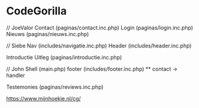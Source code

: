 # CodeGorilla

// JoeValor
Contact (paginas/contact.inc.php)
Login (paginas/login.inc.php)
Nieuws (paginas/nieuws.inc.php)

// Siebe
Nav   (includes/navigatie.inc.php)
Header (includes/header.inc.php)

Introductie 
Uitleg      (paginas/introductie.inc.php)

// John
Shell   (main.php)
footer  (includes/footer.inc.php)
** contact -> handler

Testemonies (paginas/reviews.inc.php)



https://www.mijnhoekje.nl/cg/
